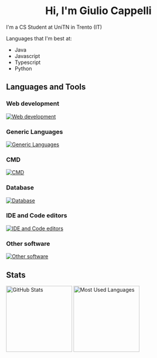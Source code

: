 <h1 align="center">Hi, I'm Giulio Cappelli</h1>
 
I'm a CS Student at UniTN in Trento (IT)

Languages that I'm best at:

- Java
- Javascript
- Typescript
- Python

## Languages and Tools

### Web development

[![Web development](https://skillicons.dev/icons?i=css,html,php,js,ts,nodejs,react)](https://skillicons.dev)

### Generic Languages

[![Generic Languages](https://skillicons.dev/icons?i=cpp,cs,java,python,r)](https://skillicons.dev)

### CMD

[![CMD](https://skillicons.dev/icons?i=bash,docker,git)](https://skillicons.dev)

### Database

[![Database](https://skillicons.dev/icons?i=mongo,mysql,postgres)](https://skillicons.dev)

### IDE and Code editors

[![IDE and Code editors](https://skillicons.dev/icons?i=idea,vscode)](https://skillicons.dev)

### Other software

[![Other software](https://skillicons.dev/icons?i=latex,postman)](https://skillicons.dev)

## Stats

<div>
  <img height="180rem" alt="GitHub Stats" src="https://github-readme-stats.vercel.app/api?username=Giulio-Cappelli&show_icons=true&theme=dark&count_private=true&bg_color=0d1117"/>
  <img height="180em" alt="Most Used Languages" src="https://github-readme-stats.vercel.app/api/top-langs/?username=Giulio-Cappelli&layout=compact&langs_count-16&theme=dark&bg_color=0d1117"/>
</div>